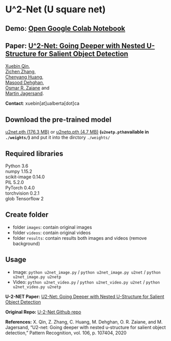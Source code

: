 # U^2-Net (U square net)

## Demo: [Open Google Colab Notebook](https://colab.research.google.com/drive/1PsrXEAkgs3f1STMRP9OqrxYPQSSTxhrU?usp=sharing)

## Paper: [U^2-Net: Going Deeper with Nested U-Structure for Salient Object Detection](https://arxiv.org/pdf/2005.09007.pdf)

[Xuebin Qin](https://webdocs.cs.ualberta.ca/~xuebin/), <br/>
[Zichen Zhang](https://webdocs.cs.ualberta.ca/~zichen2/), <br/>
[Chenyang Huang](https://chenyangh.com/), <br/>
[Masood Dehghan](https://sites.google.com/view/masooddehghan), <br/>
[Osmar R. Zaiane](http://webdocs.cs.ualberta.ca/~zaiane/) and <br/>
[Martin Jagersand](https://webdocs.cs.ualberta.ca/~jag/).

__Contact__: xuebin[at]ualberta[dot]ca

## Download the pre-trained model
[u2net.pth (176.3 MB)](https://drive.google.com/file/d/1tA1efWGkM1BxnMxZ_amFDyVpNp1LEMst/view?usp=sharing) or [u2netp.pth (4.7 MB)](https://drive.google.com/file/d/18_q7KmanC25_zgCm9Pwsd4LHpQMCYe5B/view?usp=sharing) **(`u2netp.pth`available in `./weights/`)** and put it into the dirctory `./weights/`

## Required libraries

Python 3.6  
numpy 1.15.2  
scikit-image 0.14.0  
PIL 5.2.0  
PyTorch 0.4.0  
torchvision 0.2.1  
glob
Tensorflow 2

## Create folder
- folder `images`: contain original images
- folder `videos`: contain original videos
- folder `results`: contain results both images and videos (remove background)

## Usage
- Image: `python u2net_image.py` / `python u2net_image.py u2net` / `python u2net_image.py u2netp`
- Video: `python u2net_video.py` / `python u2net_video.py u2net` / `python u2net_video.py u2netp`

**U-2-NET Paper:** [U2-Net: Going Deeper with Nested U-Structure for Salient Object Detection](https://arxiv.org/abs/2005.09007)

**Original Repo:** [U-2-Net Github repo](https://github.com/NathanUA/U-2-Net)

**References:** X. Qin, Z. Zhang, C. Huang, M. Dehghan, O. R. Zaiane, and M. Jagersand, “U2-net: Going deeper with nested u-structure for salient object
detection,” Pattern Recognition, vol. 106, p. 107404, 2020
